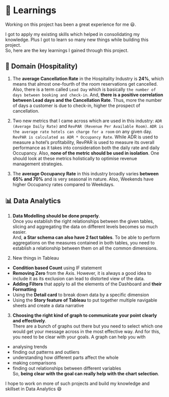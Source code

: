 # :pencil: Learnings
Working on this project has been a great experience for me :smiley:. 

I got to apply my existing skills which helped in consolidating my knowledge. 
Plus I got to learn so many new things while building this project.  
So, here are the key learnings I gained through this project.

 ## :hotel: Domain (Hospitality)
 
 1.	The **average Cancellation Rate** in the Hospitality Industry is **24%**, which means that almost one-fourth of the room reservations get cancelled.  
Also, there is a term called `Lead Day` which is basically `the number of days between booking and check-in`. And, **there is a positive correlation between Lead days and the Cancellation Rate**. Thus, more the number of days a customer is due to check-in, higher the prospect of cancellation.

2.	Two new metrics that I came across which are used in this industry: `ADR (Average Daily Rate)` and `RevPAR (Revenue Per Available Room)`. `ADR is the average rate hotels can charge for a room` on any given day. `RevPAR is calculated as ADR * Occupancy Rate`. While ADR is used to measure a hotel’s profitability, RevPAR is used to measure its overall performance as it takes into consideration both the daily rate and daily Occupancy. Also, **none of the metric should be used in isolation**. One should look at these metrics holistically to optimise revenue management strategies.

3.	The **average Occupancy Rate** in this industry broadly varies **between 65% and 70%** and is very seasonal in nature. Also, Weekends have higher Occupancy rates compared to Weekdays.


## :bar_chart: Data Analytics

1.	**Data Modelling should be done properly**.  
 Once you establish the right relationships between the given tables, slicing and aggregating the data on different levels becomes so much easier.  
And, **a Star schema can also have 2 fact tables**. To be able to perform aggregations on the measures contained in both tables, you need to establish a relationship between them on all the common dimensions.
 
2.	New things in Tableau
 -	**Condition based Count** using IF statement
 -	**Removing Zero** from the Axis. However, it is always a good idea to include it as its exclusion can lead to distorted view of the data.
 -	**Adding Filters** that apply to all the elements of the Dashboard and **their Formatting**
 -	Using the **Detail card** to break down data by a specific dimension
 -	Using the **Story feature of Tableau** to put together multiple navigable sheets and create a data narrative

3.	**Choosing the right kind of graph to communicate your point clearly and effectively**.  
There are a bunch of graphs out there but you need to select which one would get your message across in the most effective way. And for this, you need to be clear with your goals. A graph can help you with
 -	analysing trends
 -	finding out patterns and outliers
 -	understanding how different parts affect the whole
 -	making comparisons
 - 	finding out relationships between different variables  
 So, **being clear with the goal can really help with the chart selection**.
             
             
I hope to work on more of such projects and build my knowledge and skillset in Data Analytics 😄


